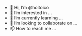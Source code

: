 - 👋 Hi, I’m @hoitoico
- 👀 I’m interested in ...
- 🌱 I’m currently learning ...
- 💞️ I’m looking to collaborate on ...
- 📫 How to reach me ...

<!---
hoitoico/hoitoico is a ✨ special ✨ repository because its `README.md` (this file) appears on your GitHub profile.
You can click the Preview link to take a look at your changes.
--->
